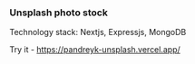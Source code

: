 ### Unsplash photo stock

Technology stack: Nextjs, Expressjs, MongoDB

Try it - https://pandreyk-unsplash.vercel.app/
